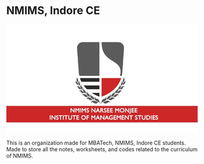 # NMIMS, Indore CE

![NMIMS Logo](profile/images/nmimsLogo.webp)

This is an organization made for MBATech, NMIMS, Indore CE students. Made to store all the notes, worksheets, and codes related to the curriculum of NMIMS.